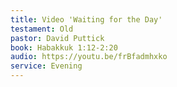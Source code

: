 ```yaml
---
title: Video 'Waiting for the Day'  
testament: Old
pastor: David Puttick
book: Habakkuk 1:12-2:20
audio: https://youtu.be/frBfadmhxko
service: Evening
---
```

